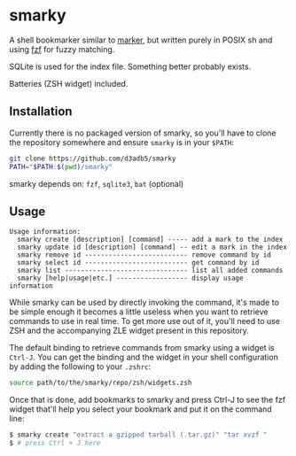 # smarky

A shell bookmarker similar to [marker](https://github.com/pindexis/marker), but
written purely in POSIX sh and using [fzf](https://github.com/junegunn/fzf) for
fuzzy matching.

SQLite is used for the index file. Something better probably exists.

Batteries (ZSH widget) included.

## Installation

Currently there is no packaged version of smarky, so you'll have to clone the
repository somewhere and ensure `smarky` is in your `$PATH`:

```sh
git clone https://github.com/d3adb5/smarky
PATH="$PATH:$(pwd)/smarky"
```

smarky depends on: `fzf`, `sqlite3`, `bat` (optional)

## Usage

```
Usage information:
  smarky create [description] [command] ----- add a mark to the index
  smarky update id [description] [command] -- edit a mark in the index
  smarky remove id -------------------------- remove command by id
  smarky select id -------------------------- get command by id
  smarky list ------------------------------- list all added commands
  smarky [help|usage|etc.] ------------------ display usage information
```

While smarky can be used by directly invoking the command, it's made to be
simple enough it becomes a little useless when you want to retrieve commands to
use in real time. To get more use out of it, you'll need to use ZSH and the
accompanying ZLE widget present in this repository.

The default binding to retrieve commands from smarky using a widget is
`Ctrl-J`. You can get the binding and the widget in your shell configuration by
adding the following to your `.zshrc`:

```sh
source path/to/the/smarky/repo/zsh/widgets.zsh
```

Once that is done, add bookmarks to smarky and press Ctrl-J to see the fzf
widget that'll help you select your bookmark and put it on the command line:

```sh
$ smarky create "extract a gzipped tarball (.tar.gz)" "tar xvzf "
$ # press Ctrl + J here
```

